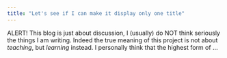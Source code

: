 ```yaml
---
title: "Let's see if I can make it display only one title"
---
```


ALERT! This blog is just about discussion, I (usually) do NOT think seriously the things I am writing.
Indeed the true meaning of this project is not about _teaching_, but _learning_ instead. I personally think that the highest form of ...
